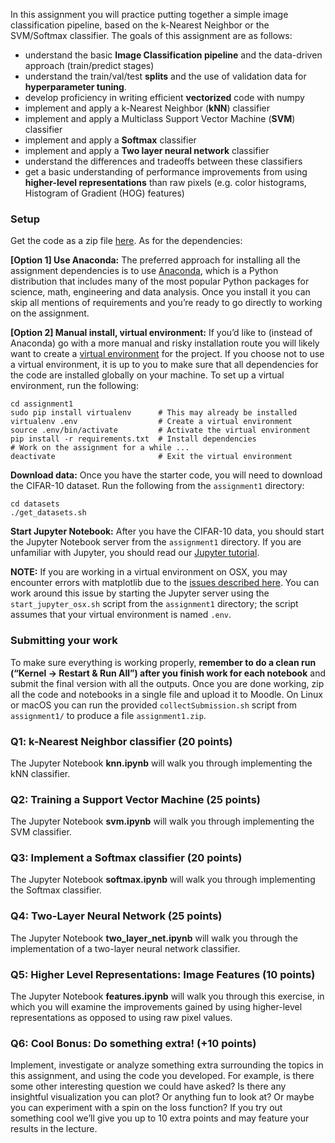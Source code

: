   <p>In this assignment you will practice putting together a simple image classification pipeline, based on the k-Nearest Neighbor or the SVM/Softmax classifier. The goals of this assignment are as follows:</p>

<ul>
  <li>understand the basic <strong>Image Classification pipeline</strong> and the data-driven approach (train/predict stages)</li>
  <li>understand the train/val/test <strong>splits</strong> and the use of validation data for <strong>hyperparameter tuning</strong>.</li>
  <li>develop proficiency in writing efficient <strong>vectorized</strong> code with numpy</li>
  <li>implement and apply a k-Nearest Neighbor (<strong>kNN</strong>) classifier</li>
  <li>implement and apply a Multiclass Support Vector Machine (<strong>SVM</strong>) classifier</li>
  <li>implement and apply a <strong>Softmax</strong> classifier</li>
  <li>implement and apply a <strong>Two layer neural network</strong> classifier</li>
  <li>understand the differences and tradeoffs between these classifiers</li>
  <li>get a basic understanding of performance improvements from using <strong>higher-level representations</strong> than raw pixels (e.g. color histograms, Histogram of Gradient (HOG) features)</li>
</ul>

<h3 id="setup">Setup</h3>
<p>Get the code as a zip file <a href="http://vis-www.cs.umass.edu/682/asgns/assignment1.zip">here</a>. As for the dependencies:</p>

<p><strong>[Option 1] Use Anaconda:</strong>
The preferred approach for installing all the assignment dependencies is to use <a href="https://www.continuum.io/downloads">Anaconda</a>, which is a Python distribution that includes many of the most popular Python packages for science, math, engineering and data analysis. Once you install it you can skip all mentions of requirements and you’re ready to go directly to working on the assignment.</p>

<p><strong>[Option 2] Manual install, virtual environment:</strong>
If you’d like to (instead of Anaconda) go with a more manual and risky installation route you will likely want to create a <a href="http://docs.python-guide.org/en/latest/dev/virtualenvs/">virtual environment</a> for the project. If you choose not to use a virtual environment, it is up to you to make sure that all dependencies for the code are installed globally on your machine. To set up a virtual environment, run the following:</p>

<div class="language-bash highlighter-rouge"><div class="highlight"><pre class="highlight"><code><span class="nb">cd </span>assignment1
<span class="nb">sudo </span>pip install virtualenv      <span class="c"># This may already be installed</span>
virtualenv .env                  <span class="c"># Create a virtual environment</span>
<span class="nb">source</span> .env/bin/activate         <span class="c"># Activate the virtual environment</span>
pip install <span class="nt">-r</span> requirements.txt  <span class="c"># Install dependencies</span>
<span class="c"># Work on the assignment for a while ...</span>
deactivate                       <span class="c"># Exit the virtual environment</span>
</code></pre></div></div>

<p><strong>Download data:</strong>
Once you have the starter code, you will need to download the CIFAR-10 dataset.
Run the following from the <code class="highlighter-rouge">assignment1</code> directory:</p>

<div class="language-bash highlighter-rouge"><div class="highlight"><pre class="highlight"><code><span class="nb">cd </span>datasets
./get_datasets.sh
</code></pre></div></div>

<p><strong>Start Jupyter Notebook:</strong>
After you have the CIFAR-10 data, you should start the Jupyter Notebook server from the
<code class="highlighter-rouge">assignment1</code> directory. If you are unfamiliar with Jupyter, you should read our
<a href="/notes/jupyter-tutorial/">Jupyter tutorial</a>.</p>

<p><strong>NOTE:</strong> If you are working in a virtual environment on OSX, you may encounter
errors with matplotlib due to the <a href="http://matplotlib.org/faq/virtualenv_faq.html">issues described here</a>. You can work around this issue by starting the Jupyter server using the <code class="highlighter-rouge">start_jupyter_osx.sh</code> script from the <code class="highlighter-rouge">assignment1</code> directory; the script assumes that your virtual environment is named <code class="highlighter-rouge">.env</code>.</p>

<h3 id="submitting-your-work">Submitting your work</h3>

<p>To make sure everything is working properly, <strong>remember to do a clean run (“Kernel -&gt; Restart &amp; Run All”) after you finish work for each notebook</strong> and submit the final version with all the outputs. 
Once you are done working, zip all the code and notebooks in a single file and upload it to Moodle. On Linux or macOS you can run the provided <code class="highlighter-rouge">collectSubmission.sh</code> script from <code class="highlighter-rouge">assignment1/</code> to produce a file <code class="highlighter-rouge">assignment1.zip</code>.</p>

<h3 id="q1-k-nearest-neighbor-classifier-20-points">Q1: k-Nearest Neighbor classifier (20 points)</h3>

<p>The Jupyter Notebook <strong>knn.ipynb</strong> will walk you through implementing the kNN classifier.</p>

<h3 id="q2-training-a-support-vector-machine-25-points">Q2: Training a Support Vector Machine (25 points)</h3>

<p>The Jupyter Notebook <strong>svm.ipynb</strong> will walk you through implementing the SVM classifier.</p>

<h3 id="q3-implement-a-softmax-classifier-20-points">Q3: Implement a Softmax classifier (20 points)</h3>

<p>The Jupyter Notebook <strong>softmax.ipynb</strong> will walk you through implementing the Softmax classifier.</p>

<h3 id="q4-two-layer-neural-network-25-points">Q4: Two-Layer Neural Network (25 points)</h3>
<p>The Jupyter Notebook <strong>two_layer_net.ipynb</strong> will walk you through the implementation of a two-layer neural network classifier.</p>

<h3 id="q5-higher-level-representations-image-features-10-points">Q5: Higher Level Representations: Image Features (10 points)</h3>

<p>The Jupyter Notebook <strong>features.ipynb</strong> will walk you through this exercise, in which you will examine the improvements gained by using higher-level representations as opposed to using raw pixel values.</p>

<h3 id="q6-cool-bonus-do-something-extra-10-points">Q6: Cool Bonus: Do something extra! (+10 points)</h3>

<p>Implement, investigate or analyze something extra surrounding the topics in this assignment, and using the code you developed. For example, is there some other interesting question we could have asked? Is there any insightful visualization you can plot? Or anything fun to look at? Or maybe you can experiment with a spin on the loss function? If you try out something cool we’ll give you up to 10 extra points and may feature your results in the lecture.</p>

